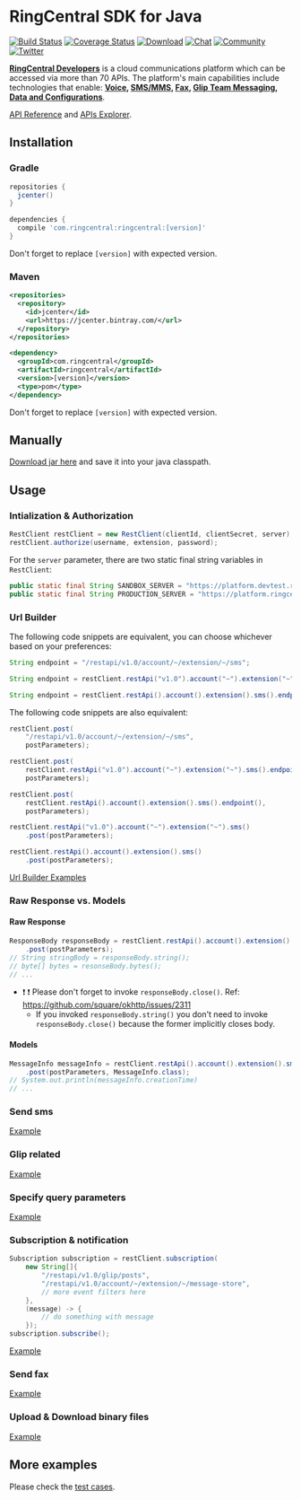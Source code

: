 # RingCentral SDK for Java

[![Build Status](https://travis-ci.org/ringcentral/ringcentral-java.svg?branch=master)](https://travis-ci.org/ringcentral/ringcentral-java)
[![Coverage Status](https://coveralls.io/repos/github/ringcentral/ringcentral-java/badge.svg?branch=master)](https://coveralls.io/github/ringcentral/ringcentral-java?branch=master)
[![Download](https://api.bintray.com/packages/tylerlong/maven/ringcentral/images/download.svg)](https://bintray.com/tylerlong/maven/ringcentral/_latestVersion)
[![Chat](https://img.shields.io/badge/chat-on%20glip-orange.svg)](https://glipped.herokuapp.com/)
[![Community](https://img.shields.io/badge/dynamic/json.svg?label=community&colorB=&suffix=%20users&query=$.approximate_people_count&uri=http%3A%2F%2Fapi.getsatisfaction.com%2Fcompanies%2F102909.json)](https://devcommunity.ringcentral.com/ringcentraldev)
[![Twitter](https://img.shields.io/twitter/follow/ringcentraldevs.svg?style=social&label=follow)](https://twitter.com/RingCentralDevs)

__[RingCentral Developers](https://developer.ringcentral.com/api-products)__ is a cloud communications platform which can be accessed via more than 70 APIs. The platform's main capabilities include technologies that enable:
__[Voice](https://developer.ringcentral.com/api-products/voice), [SMS/MMS](https://developer.ringcentral.com/api-products/sms), [Fax](https://developer.ringcentral.com/api-products/fax), [Glip Team Messaging](https://developer.ringcentral.com/api-products/team-messaging), [Data and Configurations](https://developer.ringcentral.com/api-products/configuration)__.

[API Reference](https://developer.ringcentral.com/api-docs/latest/index.html) and [APIs Explorer](https://developer.ringcentral.com/api-explorer/latest/index.html).

## Installation

### Gradle

```groovy
repositories {
  jcenter()
}

dependencies {
  compile 'com.ringcentral:ringcentral:[version]'
}
```

Don't forget to replace `[version]` with expected version.


### Maven

```xml
<repositories>
  <repository>
    <id>jcenter</id>
    <url>https://jcenter.bintray.com/</url>
  </repository>
</repositories>

<dependency>
  <groupId>com.ringcentral</groupId>
  <artifactId>ringcentral</artifactId>
  <version>[version]</version>
  <type>pom</type>
</dependency>
```

Don't forget to replace `[version]` with expected version.


## Manually

[Download jar here](https://bintray.com/tylerlong/maven/ringcentral/_latestVersion) and save it into your java classpath.


## Usage


### Intialization & Authorization

```java
RestClient restClient = new RestClient(clientId, clientSecret, server);
restClient.authorize(username, extension, password);
```

For the `server` parameter, there are two static final string variables in `RestClient`:

```java
public static final String SANDBOX_SERVER = "https://platform.devtest.ringcentral.com";
public static final String PRODUCTION_SERVER = "https://platform.ringcentral.com";
```


### Url Builder

The following code snippets are equivalent, you can choose whichever based on your preferences:

```java
String endpoint = "/restapi/v1.0/account/~/extension/~/sms";
```

```java
String endpoint = restClient.restApi("v1.0").account("~").extension("~").sms().endpoint();
```

```java
String endpoint = restClient.restApi().account().extension().sms().endpoint();
```

The following code snippets are also equivalent:

```java
restClient.post(
    "/restapi/v1.0/account/~/extension/~/sms",
    postParameters);
```

```java
restClient.post(
    restClient.restApi("v1.0").account("~").extension("~").sms().endpoint(),
    postParameters);
```

```java
restClient.post(
    restClient.restApi().account().extension().sms().endpoint(),
    postParameters);
```

```java
restClient.restApi("v1.0").account("~").extension("~").sms()
    .post(postParameters);
```

```java
restClient.restApi().account().extension().sms()
    .post(postParameters);
```

[Url Builder Examples](src/test/java/com/ringcentral/UrlBuilderTest.java)


### Raw Response vs. Models

#### Raw Response

```java
ResponseBody responseBody = restClient.restApi().account().extension().sms()
    .post(postParameters);
// String stringBody = responseBody.string();
// byte[] bytes = resonseBody.bytes();
// ...
```

- ❗️ ❗️ Please don't forget to invoke `responseBody.close()`. Ref: https://github.com/square/okhttp/issues/2311
    - If you invoked `responseBody.string()` you don't need to invoke `responseBody.close()` because the former implicitly closes body.


#### Models

```java
MessageInfo messageInfo = restClient.restApi().account().extension().sms()
    .post(postParameters, MessageInfo.class);
// System.out.println(messageInfo.creationTime)
// ...
```


### Send sms

[Example](src/test/java/com/ringcentral/SmsTest.java)


### Glip related

[Example](src/test/java/com/ringcentral/GlipTest.java)


### Specify query parameters

[Example](src/test/java/com/ringcentral/QueryParameterTest.java)


### Subscription & notification

```java
Subscription subscription = restClient.subscription(
    new String[]{
        "/restapi/v1.0/glip/posts",
        "/restapi/v1.0/account/~/extension/~/message-store",
        // more event filters here
    },
    (message) -> {
        // do something with message
    });
subscription.subscribe();
```

[Example](src/test/java/com/ringcentral/SubscriptionTest.java)


### Send fax

[Example](src/test/java/com/ringcentral/FaxTest.java)


### Upload & Download binary files

[Example](src/test/java/com/ringcentral/BinaryTest.java)


## More examples

Please check the [test cases](src/test/java/com/ringcentral).

